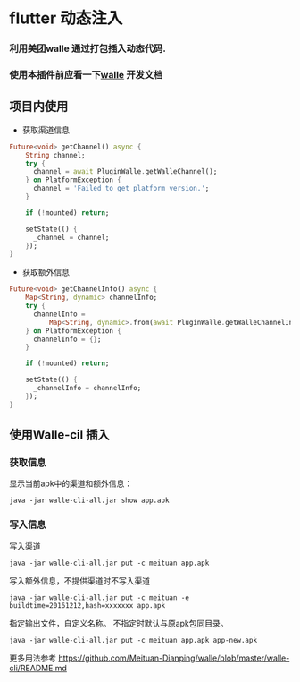 # flutter 动态注入

### 利用美团walle 通过打包插入动态代码.

### 使用本插件前应看一下[walle]( https://github.com/Meituan-Dianping/walle) 开发文档



## 项目内使用

- 获取渠道信息

```dart
Future<void> getChannel() async {
    String channel;
    try {
      channel = await PluginWalle.getWalleChannel();
    } on PlatformException {
      channel = 'Failed to get platform version.';
    }

    if (!mounted) return;

    setState(() {
      _channel = channel;
    });
}
```

- 获取额外信息

```dart
Future<void> getChannelInfo() async {
    Map<String, dynamic> channelInfo;
    try {
      channelInfo =
          Map<String, dynamic>.from(await PluginWalle.getWalleChannelInfo());
    } on PlatformException {
      channelInfo = {};
    }

    if (!mounted) return;

    setState(() {
      _channelInfo = channelInfo;
    });
}
```



## 使用Walle-cil 插入



### 获取信息

显示当前apk中的渠道和额外信息：

```shell
java -jar walle-cli-all.jar show app.apk
```



### 写入信息

写入渠道

```shell
java -jar walle-cli-all.jar put -c meituan app.apk
```

写入额外信息，不提供渠道时不写入渠道

```shell
java -jar walle-cli-all.jar put -c meituan -e buildtime=20161212,hash=xxxxxxx app.apk
```

指定输出文件，自定义名称。 不指定时默认与原apk包同目录。

```shell
java -jar walle-cli-all.jar put -c meituan app.apk app-new.apk
```



更多用法参考 https://github.com/Meituan-Dianping/walle/blob/master/walle-cli/README.md


